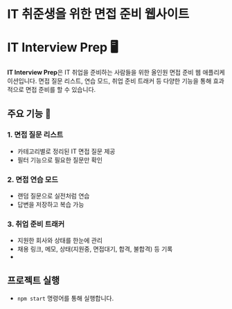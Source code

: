 # IT 취준생을 위한 면접 준비 웹사이트

# IT Interview Prep 🖥️

**IT Interview Prep**은 IT 취업을 준비하는 사람들을 위한 올인원 면접 준비 웹 애플리케이션입니다. 면접 질문 리스트, 연습 모드, 취업 준비 트래커 등 다양한 기능을 통해 효과적으로 면접 준비를 할 수 있습니다.

## 주요 기능 🚀

### 1. 면접 질문 리스트

- 카테고리별로 정리된 IT 면접 질문 제공
- 필터 기능으로 필요한 질문만 확인

### 2. 면접 연습 모드

- 랜덤 질문으로 실전처럼 연습
- 답변을 저장하고 복습 가능

### 3. 취업 준비 트래커

- 지원한 회사와 상태를 한눈에 관리
- 채용 링크, 메모, 상태(지원중, 면접대기, 합격, 불합격) 등 기록
- 
## 프로젝트 실행
- `npm start` 명령어를 통해 실행합니다.


